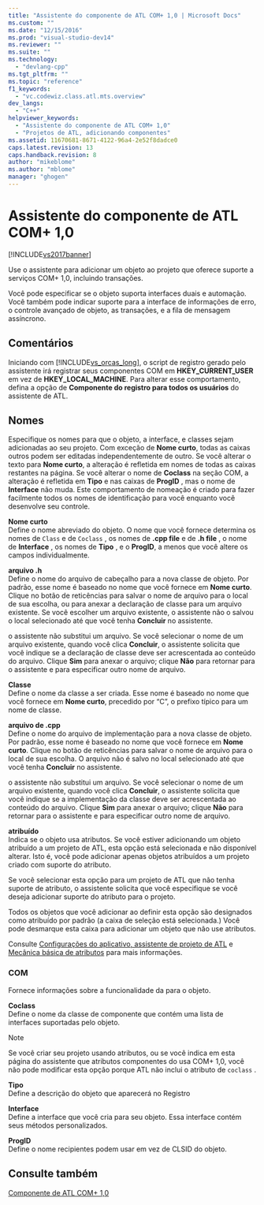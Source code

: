 ```yaml
---
title: "Assistente do componente de ATL COM+ 1,0 | Microsoft Docs"
ms.custom: ""
ms.date: "12/15/2016"
ms.prod: "visual-studio-dev14"
ms.reviewer: ""
ms.suite: ""
ms.technology: 
  - "devlang-cpp"
ms.tgt_pltfrm: ""
ms.topic: "reference"
f1_keywords: 
  - "vc.codewiz.class.atl.mts.overview"
dev_langs: 
  - "C++"
helpviewer_keywords: 
  - "Assistente do componente de ATL COM+ 1,0"
  - "Projetos de ATL, adicionando componentes"
ms.assetid: 11670681-8671-4122-96a4-2e52f8dadce0
caps.latest.revision: 13
caps.handback.revision: 8
author: "mikeblome"
ms.author: "mblome"
manager: "ghogen"
---
```

# Assistente do componente de ATL COM+ 1,0
[!INCLUDE[vs2017banner](../../assembler/inline/includes/vs2017banner.md)]

Use o assistente para adicionar um objeto ao projeto que oferece suporte a serviços COM\+ 1,0, incluindo transações.  
  
 Você pode especificar se o objeto suporta interfaces duais e automação.  Você também pode indicar suporte para a interface de informações de erro, o controle avançado de objeto, as transações, e a fila de mensagem assíncrono.  
  
## Comentários  
 Iniciando com [!INCLUDE[vs_orcas_long](../../atl/reference/includes/vs_orcas_long_md.md)], o script de registro gerado pelo assistente irá registrar seus componentes COM em **HKEY\_CURRENT\_USER** em vez de **HKEY\_LOCAL\_MACHINE**.  Para alterar esse comportamento, defina a opção de **Componente do registro para todos os usuários** do assistente de ATL.  
  
## Nomes  
 Especifique os nomes para que o objeto, a interface, e classes sejam adicionadas ao seu projeto.  Com exceção de **Nome curto**, todas as caixas outros podem ser editadas independentemente de outro.  Se você alterar o texto para **Nome curto**, a alteração é refletida em nomes de todas as caixas restantes na página.  Se você alterar o nome de **Coclass** na seção COM, a alteração é refletida em **Tipo** e nas caixas de **ProgID** , mas o nome de **Interface** não muda.  Este comportamento de nomeação é criado para fazer facilmente todos os nomes de identificação para você enquanto você desenvolve seu controle.  
  
 **Nome curto**  
 Define o nome abreviado do objeto.  O nome que você fornece determina os nomes de `Class` e de `Coclass` , os nomes de **.cpp file** e de **.h file** , o nome de **Interface** , os nomes de **Tipo** , e o **ProgID**, a menos que você altere os campos individualmente.  
  
 **arquivo .h**  
 Define o nome do arquivo de cabeçalho para a nova classe de objeto.  Por padrão, esse nome é baseado no nome que você fornece em **Nome curto**.  Clique no botão de reticências para salvar o nome de arquivo para o local de sua escolha, ou para anexar a declaração de classe para um arquivo existente.  Se você escolher um arquivo existente, o assistente não o salvou o local selecionado até que você tenha **Concluir** no assistente.  
  
 o assistente não substitui um arquivo.  Se você selecionar o nome de um arquivo existente, quando você clica **Concluir**, o assistente solicita que você indique se a declaração de classe deve ser acrescentada ao conteúdo do arquivo.  Clique **Sim** para anexar o arquivo; clique **Não** para retornar para o assistente e para especificar outro nome de arquivo.  
  
 **Classe**  
 Define o nome da classe a ser criada.  Esse nome é baseado no nome que você fornece em **Nome curto**, precedido por “C”, o prefixo típico para um nome de classe.  
  
 **arquivo de .cpp**  
 Define o nome do arquivo de implementação para a nova classe de objeto.  Por padrão, esse nome é baseado no nome que você fornece em **Nome curto**.  Clique no botão de reticências para salvar o nome de arquivo para o local de sua escolha.  O arquivo não é salvo no local selecionado até que você tenha **Concluir** no assistente.  
  
 o assistente não substitui um arquivo.  Se você selecionar o nome de um arquivo existente, quando você clica **Concluir**, o assistente solicita que você indique se a implementação da classe deve ser acrescentada ao conteúdo do arquivo.  Clique **Sim** para anexar o arquivo; clique **Não** para retornar para o assistente e para especificar outro nome de arquivo.  
  
 **atribuído**  
 Indica se o objeto usa atributos.  Se você estiver adicionando um objeto atribuído a um projeto de ATL, esta opção está selecionada e não disponível alterar.  Isto é, você pode adicionar apenas objetos atribuídos a um projeto criado com suporte do atributo.  
  
 Se você selecionar esta opção para um projeto de ATL que não tenha suporte de atributo, o assistente solicita que você especifique se você deseja adicionar suporte do atributo para o projeto.  
  
 Todos os objetos que você adicionar ao definir esta opção são designados como atribuído por padrão \(a caixa de seleção está selecionada.\)  Você pode desmarque esta caixa para adicionar um objeto que não use atributos.  
  
 Consulte [Configurações do aplicativo, assistente de projeto de ATL](../Topic/Application%20Settings,%20ATL%20Project%20Wizard.md) e [Mecânica básica de atributos](../../windows/basic-mechanics-of-attributes.md) para mais informações.  
  
### COM  
 Fornece informações sobre a funcionalidade da para o objeto.  
  
 **Coclass**  
 Define o nome da classe de componente que contém uma lista de interfaces suportadas pelo objeto.  
  
> [!NOTE]
>  Se você criar seu projeto usando atributos, ou se você indica em esta página do assistente que atributos componentes do usa COM\+ 1,0, você não pode modificar esta opção porque ATL não inclui o atributo de `coclass` .  
  
 **Tipo**  
 Define a descrição do objeto que aparecerá no Registro  
  
 **Interface**  
 Define a interface que você cria para seu objeto.  Essa interface contém seus métodos personalizados.  
  
 **ProgID**  
 Define o nome recipientes podem usar em vez de CLSID do objeto.  
  
## Consulte também  
 [Componente de ATL COM\+ 1,0](../../atl/reference/adding-an-atl-com-plus-1-0-component.md)